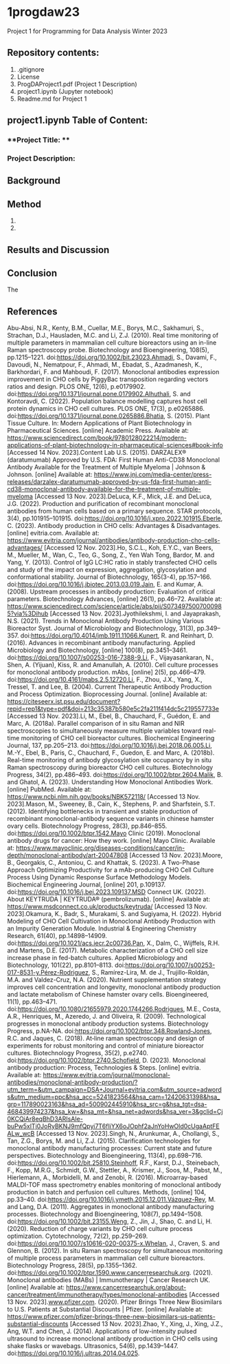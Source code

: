 # 1progdaw23
Project 1 for Programming for Data Analysis Winter 2023

## Repository contents:

1. .gitignore
2. License
3. ProgDAProject1.pdf (Project 1 Description)
4. project1.ipynb (Jupyter notebook)
5. Readme.md for Project 1

## project1.ipynb Table of Content:

### **Project Title: ** 


### Project Description:


## Background
 

## Method
1. 
2. 

## Results and Discussion


## Conclusion
The 

## References

Abu-Absi, N.R., Kenty, B.M., Cuellar, M.E., Borys, M.C., Sakhamuri, S., Strachan, D.J., Hausladen, M.C. and Li, Z.J. (2010). Real time monitoring of multiple parameters in mammalian cell culture bioreactors using an in-line Raman spectroscopy probe. Biotechnology and Bioengineering, 108(5), pp.1215–1221. doi:https://doi.org/10.1002/bit.23023.Ahmadi, S., Davami, F., Davoudi, N., Nematpour, F., Ahmadi, M., Ebadat, S., Azadmanesh, K., Barkhordari, F. and Mahboudi, F. (2017). Monoclonal antibodies expression improvement in CHO cells by PiggyBac transposition regarding vectors ratios and design. PLOS ONE, 12(6), p.e0179902. doi:https://doi.org/10.1371/journal.pone.0179902.Alhuthali, S. and Kontoravdi, C. (2022). Population balance modelling captures host cell protein dynamics in CHO cell cultures. PLOS ONE, 17(3), p.e0265886. doi:https://doi.org/10.1371/journal.pone.0265886.Bhatia, S. (2015). Plant Tissue Culture. In: Modern Applications of Plant Biotechnology in Pharmaceutical Sciences. [online] Academic Press. Available at: https://www.sciencedirect.com/book/9780128022214/modern-applications-of-plant-biotechnology-in-pharmaceutical-sciences#book-info [Accessed 14 Nov. 2023].Content Lab U.S. (2015). DARZALEX® (daratumumab) Approved by U.S. FDA: First Human Anti-CD38 Monoclonal Antibody Available for the Treatment of Multiple Myeloma | Johnson & Johnson. [online] Available at: https://www.jnj.com/media-center/press-releases/darzalex-daratumumab-approved-by-us-fda-first-human-anti-cd38-monoclonal-antibody-available-for-the-treatment-of-multiple-myeloma [Accessed 13 Nov. 2023].DeLuca, K.F., Mick, J.E. and DeLuca, J.G. (2022). Production and purification of recombinant monoclonal antibodies from human cells based on a primary sequence. STAR protocols, 3(4), pp.101915–101915. doi:https://doi.org/10.1016/j.xpro.2022.101915.Eberle, C. (2023). Antibody production in CHO cells: Advantages & Disadvantages. [online] evitria.com. Available at: https://www.evitria.com/journal/antibodies/antibody-production-cho-cells-advantages/ [Accessed 12 Nov. 2023].Ho, S.C.L., Koh, E.Y.C., van Beers, M., Mueller, M., Wan, C., Teo, G., Song, Z., Yen Wah Tong, Bardor, M. and Yang, Y. (2013). Control of IgG LC:HC ratio in stably transfected CHO cells and study of the impact on expression, aggregation, glycosylation and conformational stability. Journal of Biotechnology, 165(3-4), pp.157–166. doi:https://doi.org/10.1016/j.jbiotec.2013.03.019.Jain, E. and Kumar, A. (2008). Upstream processes in antibody production: Evaluation of critical parameters. Biotechnology Advances, [online] 26(1), pp.46–72. Available at: https://www.sciencedirect.com/science/article/abs/pii/S0734975007000985?via%3Dihub [Accessed 13 Nov. 2023].Jyothilekshmi, I. and Jayaprakash, N.S. (2021). Trends in Monoclonal Antibody Production Using Various Bioreactor Syst. Journal of Microbiology and Biotechnology, 31(3), pp.349–357. doi:https://doi.org/10.4014/jmb.1911.11066.Kunert, R. and Reinhart, D. (2016). Advances in recombinant antibody manufacturing. Applied Microbiology and Biotechnology, [online] 100(8), pp.3451–3461. doi:https://doi.org/10.1007/s00253-016-7388-9.Li, F., Vijayasankaran, N., Shen, A. (Yijuan), Kiss, R. and Amanullah, A. (2010). Cell culture processes for monoclonal antibody production. mAbs, [online] 2(5), pp.466–479. doi:https://doi.org/10.4161/mabs.2.5.12720.Li, F., Zhou, J.X., Yang, X., Tressel, T. and Lee, B. (2004). Current Therapeutic Antibody Production and Process Optimization. Bioprocessing Journal. [online] Available at: https://citeseerx.ist.psu.edu/document?repid=rep1&type=pdf&doi=213c35387b580e5c2fa211f414dc5c219557733e [Accessed 13 Nov. 2023].Li, M., Ebel, B., Chauchard, F., Guédon, E. and Marc, A. (2018a). Parallel comparison of in situ Raman and NIR spectroscopies to simultaneously measure multiple variables toward real-time monitoring of CHO cell bioreactor cultures. Biochemical Engineering Journal, 137, pp.205–213. doi:https://doi.org/10.1016/j.bej.2018.06.005.Li, M.-Y., Ebel, B., Paris, C., Chauchard, F., Guedon, E. and Marc, A. (2018b). Real-time monitoring of antibody glycosylation site occupancy by in situ
 Raman spectroscopy during bioreactor CHO cell cultures. Biotechnology Progress, 34(2), pp.486–493. doi:https://doi.org/10.1002/btpr.2604.Malik, B. and Ghatol, A. (2023). Understanding How Monoclonal Antibodies Work. [online] PubMed. Available at: https://www.ncbi.nlm.nih.gov/books/NBK572118/ [Accessed 13 Nov. 2023].Mason, M., Sweeney, B., Cain, K., Stephens, P. and Sharfstein, S.T. (2012). Identifying bottlenecks in transient and stable production of recombinant monoclonal-antibody sequence variants in chinese hamster ovary cells. Biotechnology Progress, 28(3), pp.846–855. doi:https://doi.org/10.1002/btpr.1542.Mayo Clinic (2019). Monoclonal antibody drugs for cancer: How they work. [online] Mayo Clinic. Available at: https://www.mayoclinic.org/diseases-conditions/cancer/in-depth/monoclonal-antibody/art-20047808 [Accessed 13 Nov. 2023].Moore, B., Georgakis, C., Antoniou, C. and Khattak, S. (2023). A Two-Phase Approach Optimizing Productivity for a mAb-producing CHO Cell Culture Process Using Dynamic Response Surface Methodology Models. Biochemical Engineering Journal, [online] 201, p.109137. doi:https://doi.org/10.1016/j.bej.2023.109137.MSD Connect UK. (2022). About KEYTRUDA | KEYTRUDA® (pembrolizumab). [online] Available at: https://www.msdconnect.co.uk/products/keytruda/ [Accessed 13 Nov. 2023].Okamura, K., Badr, S., Murakami, S. and Sugiyama, H. (2022). Hybrid Modeling of CHO Cell Cultivation in Monoclonal Antibody Production with an Impurity Generation Module. Industrial & Engineering Chemistry Research, 61(40), pp.14898–14909. doi:https://doi.org/10.1021/acs.iecr.2c00736.Pan, X., Dalm, C., Wijffels, R.H. and Martens, D.E. (2017). Metabolic characterization of a CHO cell size increase phase in fed-batch cultures. Applied Microbiology and Biotechnology, 101(22), pp.8101–8113. doi:https://doi.org/10.1007/s00253-017-8531-y.Pérez-Rodriguez, S., Ramírez-Lira, M. de J., Trujillo-Roldán, M.A. and Valdez-Cruz, N.A. (2020). Nutrient supplementation strategy improves cell concentration and longevity, monoclonal antibody production and lactate metabolism of Chinese hamster ovary cells. Bioengineered, 11(1), pp.463–471. doi:https://doi.org/10.1080/21655979.2020.1744266.Rodrigues, M.E., Costa, A.R., Henriques, M., Azeredo, J. and Oliveira, R. (2009). Technological progresses in monoclonal antibody production systems. Biotechnology Progress, p.NA-NA. doi:https://doi.org/10.1002/btpr.348.Rowland‐Jones, R.C. and Jaques, C. (2018). At‐line raman spectroscopy and design of experiments for robust monitoring and control of miniature bioreactor cultures. Biotechnology Progress, 35(2), p.e2740. doi:https://doi.org/10.1002/btpr.2740.Schofield, D. (2023). Monoclonal antibody production: Process, Technologies & Steps. [online] evitria. Available at: https://www.evitria.com/journal/monoclonal-antibodies/monoclonal-antibody-production/?utm_term=&utm_campaign=DSA+Journal+evitria.com&utm_source=adwords&utm_medium=ppc&hsa_acc=5241823564&hsa_cam=12420631398&hsa_grp=117890023163&hsa_ad=500902445910&hsa_src=g&hsa_tgt=dsa-468439974237&hsa_kw=&hsa_mt=&hsa_net=adwords&hsa_ver=3&gclid=Cj0KCQiAr8eqBhD3ARIsAIe-buPw5xlTj0JoRyBKNJ9mfQpyi7T6fIiYX6oJOphf2aJnYoHwOld0cUgaAptFEALw_wcB [Accessed 13 Nov. 2023].Singh, N., Arunkumar, A., Chollangi, S., Tan, Z.G., Borys, M. and Li, Z.J. (2015). Clarification technologies for monoclonal antibody manufacturing processes: Current state and future perspectives. Biotechnology and Bioengineering, 113(4), pp.698–716. doi:https://doi.org/10.1002/bit.25810.Steinhoff, R.F., Karst, D.J., Steinebach, F., Kopp, M.R.G., Schmidt, G.W., Stettler, A., Krismer, J., Soos, M., Pabst, M., Hierlemann, A., Morbidelli, M. and Zenobi, R. (2016). Microarray-based MALDI-TOF mass spectrometry enables monitoring of monoclonal antibody production in batch and perfusion cell cultures. Methods, [online] 104, pp.33–40. doi:https://doi.org/10.1016/j.ymeth.2015.12.011.Vázquez-Rey, M. and Lang, D.A. (2011). Aggregates in monoclonal antibody manufacturing processes. Biotechnology and Bioengineering, 108(7), pp.1494–1508. doi:https://doi.org/10.1002/bit.23155.Weng, Z., Jin, J., Shao, C. and Li, H. (2020). Reduction of charge variants by CHO cell culture process optimization. Cytotechnology, 72(2), pp.259–269. doi:https://doi.org/10.1007/s10616-020-00375-x.Whelan, J., Craven, S. and Glennon, B. (2012). In situ Raman spectroscopy for simultaneous monitoring of multiple process parameters in mammalian cell culture bioreactors. Biotechnology Progress, 28(5), pp.1355–1362. doi:https://doi.org/10.1002/btpr.1590.www.cancerresearchuk.org. (2021). Monoclonal antibodies (MABs) | Immunotherapy | Cancer Research UK. [online] Available at: https://www.cancerresearchuk.org/about-cancer/treatment/immunotherapy/types/monoclonal-antibodies [Accessed 13 Nov. 2023].www.pfizer.com. (2020). Pfizer Brings Three New Biosimilars to U.S. Patients at Substantial Discounts | Pfizer. [online] Available at: https://www.pfizer.com/pfizer-brings-three-new-biosimilars-us-patients-substantial-discounts [Accessed 13 Nov. 2023].Zhao, Y., Xing, J., Xing, J.Z., Ang, W.T. and Chen, J. (2014). Applications of low-intensity pulsed ultrasound to increase monoclonal antibody production in CHO cells using shake flasks or wavebags. Ultrasonics, 54(6), pp.1439–1447. doi:https://doi.org/10.1016/j.ultras.2014.04.025.